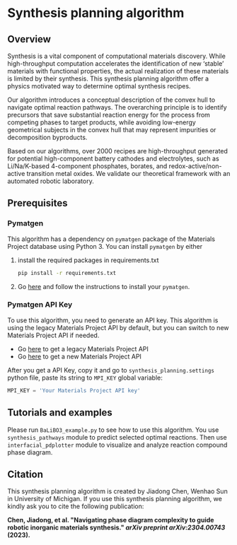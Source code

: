 # Synthesis planning algorithm

## Overview

Synthesis is a vital component of computational materials discovery. While high-throughput computation accelerates the identification of new ‘stable’ materials with functional properties, the actual realization of these materials is limited by their synthesis. This synthesis planning algorithm offer a physics motivated way to determine optimal synthesis recipes.

Our algorithm introduces a conceptual description of the convex hull to navigate optimal reaction pathways. The overarching principle is to identify precursors that save substantial reaction energy for the process from competing phases to target products, while avoiding low-energy geometrical subjects in the convex hull that may represent impurities or decomposition byproducts. 

Based on our algorithms, over 2000 recipes are high-throughput generated for potential high-component battery cathodes and electrolytes, such as Li/Na/K-based 4-component phosphates, borates, and redox-active/non-active transition metal oxides. We validate our theoretical framework with an automated robotic laboratory.

## Prerequisites

### Pymatgen

This algorithm has a dependency on `pymatgen` package of the Materials Project database using Python 3. You can install `pymatgen` by either

1. install the required packages in requirements.txt

   ```bash
   pip install -r requirements.txt
   ```

2. Go [here](https://pymatgen.org/installation.html) and follow the instructions to install your `pymatgen`.

### Pymatgen API Key

To use this algorithm, you need to generate an API key. This algorithm is using the legacy Materials Project API by default, but you can switch to new Materials Project API if needed.

- Go [here](https://legacy.materialsproject.org/open) to get a legacy Materials Project API
- Go [here](https://next-gen.materialsproject.org/api) to get a new Materials Project API

After you get a API Key, copy it and go to `synthesis_planning.settings` python file,  paste its string to `MPI_KEY` global variable:

```python
MPI_KEY = 'Your Materials Project API key'
```

## Tutorials and examples

Please run `BaLiBO3_example.py` to see how to use this algorithm. You use `synthesis_pathways` module to predict selected optimal reactions. Then use `interfacial_pdplotter` module to visualize and analyze reaction compound phase diagram.

## Citation

This synthesis planning algorithm is created by Jiadong Chen, Wenhao Sun in University of Michigan. If you use this synthesis planning algorithm, we kindly ask you to cite the following publication:

**Chen, Jiadong, et al. "Navigating phase diagram complexity to guide robotic inorganic materials synthesis." *arXiv preprint arXiv:2304.00743* (2023).**